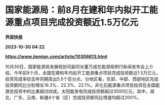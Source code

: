 # 国家能源局：前8月在建和年内拟开工能源重点项目完成投资额近1.5万亿元
**界面快报**

**2023-10-30 04:22**

**https://www.jiemian.com/article/10306613.html**

10月30日，国家能源局发展规划司副司长董万成在能源局例行新闻发布会上介绍，今年前8个月，全国在建和年内拟开工能源重点项目完成投资额近1.5万亿元，投资完成率较去年同期高出5.5个百分点。分地区看，东部、中部、西部地区完成投资额同比分别增长19.3%、22.3%、22.1%。非化石能源重点项目投资在全国能源总投资中的比重超过四成。太阳能发电完成投资额超过3500亿元，其中，湖北、广东、云南、新疆4个省（区）完成投资额同比增速均超过200%。